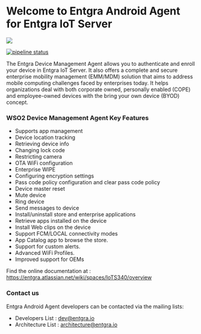 # Welcome to Entgra Android Agent for Entgra IoT Server

<a href='https://opensource.org/licenses/Apache-2.0'><img src='https://img.shields.io/badge/License-Apache%202.0-blue.svg'></a>

[![pipeline status](https://gitlab.com/entgra/emm-android-agent/badges/master/pipeline.svg)](https://gitlab.com/entgra/emm-android-agent/commits/master)

The Entgra Device Management Agent allows you to authenticate and enroll your device in Entgra IoT Server.
It also offers a complete and secure enterprise mobility management (EMM/MDM) solution that aims to address mobile computing challenges faced by enterprises today. It helps organizations deal with both corporate owned, personally enabled (COPE) and employee-owned devices with the bring your own device (BYOD) concept.

### WSO2 Device Management Agent Key Features

- Supports app management
- Device location tracking
- Retrieving device info
- Changing lock code
- Restricting camera
- OTA WiFi configuration
- Enterprise WIPE
- Configuring encryption settings
- Pass code policy configuration and clear pass code policy
- Device master reset
- Mute device
- Ring device
- Send messages to device
- Install/uninstall store and enterprise applications
- Retrieve apps installed on the device
- Install Web clips on the device
- Support FCM/LOCAL connectivity modes
- App Catalog app to browse the store.
- Support for custom alerts.
- Advanced WiFi Profiles.
- Improved support for OEMs

Find the online documentation at : 
https://entgra.atlassian.net/wiki/spaces/IoTS340/overview

### Contact us

Entgra Android Agent developers can be contacted via the mailing lists:

* Developers List : dev@entgra.io
* Architecture List : architecture@entgra.io


